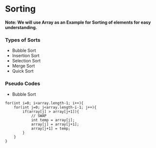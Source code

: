 # Sorting

**Note: We will use Array as an Example for Sorting of elements for easy understanding.**

### Types of Sorts
- Bubble Sort
- Insertion Sort
- Selection Sort
- Merge Sort
- Quick Sort


### Pseudo Codes
- Bubble Sort
```
for(int i=0; i<array.length-1; i++){
    for(int j=0; j<array.length-i-1; j++){
        if(array[j] > array[j+1]){
            // SWAP
            int temp = array[j];
            array[j] = array[j+1];
            array[j+1] = temp;
        }
    }    
}
```
